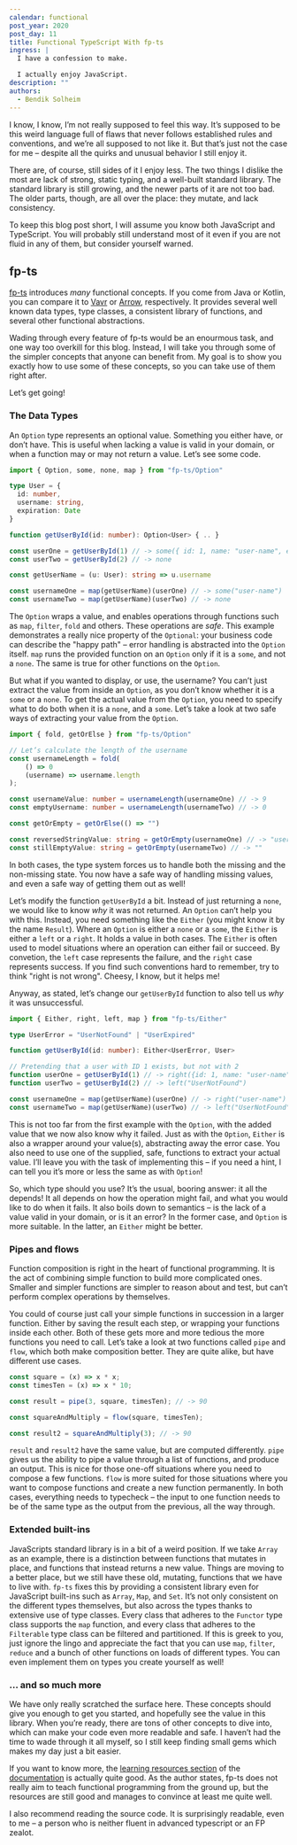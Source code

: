 ```yaml
---
calendar: functional
post_year: 2020
post_day: 11
title: Functional TypeScript With fp-ts
ingress: |
  I have a confession to make.

  I actually enjoy JavaScript.
description: ""
authors:
  - Bendik Solheim
---
```

I know, I know, I’m not really supposed to feel this way. It’s supposed to be this weird language full of flaws that never follows established rules and conventions, and we’re all supposed to not like it. But that’s just not the case for me – despite all the quirks and unusual behavior I still enjoy it.

There are, of course, still sides of it I enjoy less. The two things I dislike the most are lack of strong, static typing, and a well-built standard library. The standard library is still growing, and the newer parts of it are not too bad. The older parts, though, are all over the place: they mutate, and lack consistency.

To keep this blog post short, I will assume you know both JavaScript and TypeScript. You will probably still understand most of it even if you are not fluid in any of them, but consider yourself warned.

## fp-ts

[fp-ts](https://github.com/gcanti/fp-ts) introduces _many_ functional concepts. If you come from Java or Kotlin, you can compare it to [Vavr](https://www.vavr.io) or [Arrow](https://arrow-kt.io), respectively. It provides several well known data types, type classes, a consistent library of functions, and several other functional abstractions.

Wading through every feature of fp-ts would be an enourmous task, and one way too overkill for this blog. Instead, I will take you through some of the simpler concepts that anyone can benefit from. My goal is to show you exactly how to use some of these concepts, so you can take use of them right after.

Let’s get going!

### The Data Types

An `Option` type represents an optional value. Something you either have, or don’t have. This is useful when lacking a value is valid in your domain, or when a function may or may not return a value. Let’s see some code.

```ts
import { Option, some, none, map } from "fp-ts/Option"

type User = {
  id: number,
  username: string,
  expiration: Date
}

function getUserById(id: number): Option<User> { .. }

const userOne = getUserById(1) // -> some({ id: 1, name: "user-name", expiration: "2099-01-01T00:00:00Z" })
const userTwo = getUserById(2) // -> none

const getUserName = (u: User): string => u.username

const usernameOne = map(getUserName)(userOne) // -> some("user-name")
const usernameTwo = map(getUserName)(userTwo) // -> none
```

The `Option` wraps a value, and enables operations through functions such as `map`, `filter`, `fold` and others. These operations are _safe_. This example demonstrates a really nice property of the `Optional`: your business code can describe the "happy path" – error handling is abstracted into the `Option` itself. `map` runs the provided function on an `Option` only if it is a `some`, and not a `none`. The same is true for other functions on the `Option`.

But what if you wanted to display, or use, the username? You can’t just extract the value from inside an `Option`, as you don’t know whether it is a `some` or a `none`. To get the actual value from the `Option`, you need to specify what to do both when it is a `none`, and a `some`. Let’s take a look at two safe ways of extracting your value from the `Option`.

```ts
import { fold, getOrElse } from "fp-ts/Option"

// Let’s calculate the length of the username
const usernameLength = fold(
    () => 0
    (username) => username.length
);

const usernameValue: number = usernameLength(usernameOne) // -> 9
const emptyUsername: number = usernameLength(usernameTwo) // -> 0

const getOrEmpty = getOrElse(() => "")

const reversedStringValue: string = getOrEmpty(usernameOne) // -> "user-name"
const stillEmptyValue: string = getOrEmpty(usernameTwo) // -> ""
```

In both cases, the type system forces us to handle both the missing and the non-missing state. You now have a safe way of handling missing values, and even a safe way of getting them out as well!

Let’s modify the function `getUserById` a bit. Instead of just returning a `none`, we would like to know _why_ it was not returned. An `Option` can’t help you with this. Instead, you need something like the `Either` (you might know it by the name `Result`). Where an `Option` is either a `none` or a `some`, the `Either` is either a `left` or a `right`. It holds a value in both cases. The `Either` is often used to model situations where an operation can either fail or succeed. By convetion, the `left` case represents the failure, and the `right` case represents success. If you find such conventions hard to remember, try to think "right is not wrong". Cheesy, I know, but it helps me!

Anyway, as stated, let’s change our `getUserById` function to also tell us _why_ it was unsuccessful.

```ts
import { Either, right, left, map } from "fp-ts/Either"

type UserError = "UserNotFound" | "UserExpired"

function getUserById(id: number): Either<UserError, User>

// Pretending that a user with ID 1 exists, but not with 2
function userOne = getUserById(1) // -> right({id: 1, name: "user-name", expiration: "2099-01-01TT00:00:00Z'})
function userTwo = getUserById(2) // -> left("UserNotFound")

const usernameOne = map(getUserName)(userOne) // -> right("user-name")
const usernameTwo = map(getUserName)(userTwo) // -> left("UserNotFound")
```

This is not too far from the first example with the `Option`, with the added value that we now also know why it failed. Just as with the `Option`, `Either` is also a wrapper around your value(s), abstracting away the error case. You also need to use one of the supplied, safe, functions to extract your actual value. I’ll leave you with the task of implementing this – if you need a hint, I can tell you it’s more or less the same as with `Option`!

So, which type should you use? It’s the usual, booring answer: it all the depends! It all depends on how the operation might fail, and what you would like to do when it fails. It also boils down to semantics – is the lack of a value valid in your domain, or is it an error? In the former case, and `Option` is more suitable. In the latter, an `Either` might be better.


### Pipes and flows

Function composition is right in the heart of functional programming. It is the act of combining simple function to build more complicated ones. Smaller and simpler functions are simpler to reason about and test, but can’t perform complex operations by themselves.

You could of course just call your simple functions in succession in a larger function. Either by saving the result each step, or wrapping your functions inside each other. Both of these gets more and more tedious the more functions you need to call. Let’s take a look at two functions called `pipe` and `flow`, which both make composition better. They are quite alike, but have different use cases.

```ts
const square = (x) => x * x;
const timesTen = (x) => x * 10;

const result = pipe(3, square, timesTen); // -> 90

const squareAndMultiply = flow(square, timesTen);

const result2 = squareAndMultiply(3); // -> 90
```

`result` and `result2` have the same value, but are computed differently. `pipe` gives us the ability to pipe a value through a list of functions, and produce an output. This is nice for those one-off situations where you need to compose a few functions. `flow` is more suited for those situations where you want to compose functions and create a new function permanently. In both cases, everything needs to typecheck – the input to one function needs to be of the same type as the output from the previous, all the way through.

### Extended built-ins

JavaScripts standard library is in a bit of a weird position. If we take `Array` as an example, there is a distinction between functions that mutates in place, and functions that instead returns a new value. Things are moving to a better place, but we still have these old, mutating, functions that we have to live with. `fp-ts` fixes this by providing a consistent library even for JavaScript built-ins such as `Array`, `Map`, and `Set`. It’s not only consistent on the different types themselves, but also across the types thanks to extensive use of type classes. Every class that adheres to the `Functor` type class supports the `map` function, and every class that adheres to the `Filterable` type class can be filtered and partitioned. If this is greek to you, just ignore the lingo and appreciate the fact that you can use `map`, `filter`, `reduce` and a bunch of other functions on loads of different types. You can even implement them on types you create yourself as well!

### ... and so much more

We have only really scratched the surface here. These concepts should give you enough to get you started, and hopefully see the value in this library. When you’re ready, there are tons of other concepts to dive into, which can make your code even more readable and safe. I haven’t had the time to wade through it all myself, so I still keep finding small gems which makes my day just a bit easier.

If you want to know more, the [learning resources section](https://gcanti.github.io/fp-ts/learning-resources/) of the [documentation](https://gcanti.github.io/fp-ts/) is actually quite good. As the author states, fp-ts does not really aim to teach functional programming from the ground up, but the resources are still good and manages to convince at least me quite well.

I also recommend reading the source code. It is surprisingly readable, even to me – a person who is neither fluent in advanced typescript or an FP zealot.
